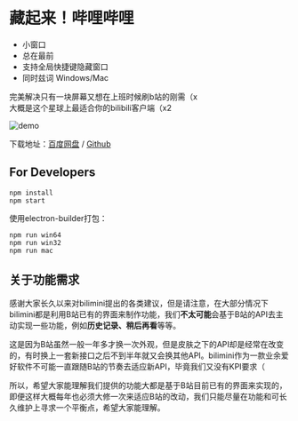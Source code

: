 # 藏起来！哔哩哔哩

+ 小窗口
+ 总在最前
+ 支持全局快捷键隐藏窗口
+ 同时兹词 Windows/Mac

完美解决只有一块屏幕又想在上班时候刷b站的刚需（x   
大概是这个星球上最适合你的bilibili客户端（x2

![demo](https://github.com/chitosai/bilimini/blob/master/images/demo.gif)

下载地址：[百度网盘](https://pan.baidu.com/s/1jIHnRk6) / [Github](https://github.com/chitosai/bilimini/releases)


## For Developers

```
npm install   
npm start
```

使用electron-builder打包：

```
npm run win64
npm run win32
npm run mac
```


## 关于功能需求

感谢大家长久以来对bilimini提出的各类建议，但是请注意，在大部分情况下bilimini都是利用B站已有的界面来制作功能，我们**不太可能**会基于B站的API去主动实现一些功能，例如**历史记录、稍后再看**等等。     

这是因为B站虽然一般一年多才换一次外观，但是皮肤之下的API却是经常在改变的，有时换上一套新接口之后不到半年就又会换其他API。bilimini作为一款业余爱好软件不可能一直跟随B站的节奏去适应新API，毕竟我们又没有KPI要求（     

所以，希望大家能理解我们提供的功能大都是基于B站目前已有的界面来实现的，即便这样大概每年也必须大修一次来适应B站的改动，我们只能尽量在功能和可长久维护上寻求一个平衡点，希望大家能理解。